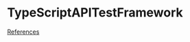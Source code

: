 # TypeScriptAPITestFramework

[References](https://javascript.plainenglish.io/beginners-guide-to-testing-jest-with-node-typescript-1f46a1b87dad)